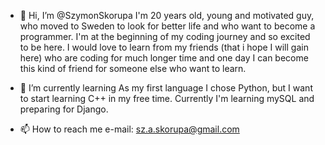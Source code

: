 - 👋 Hi, I’m @SzymonSkorupa
I'm 20 years old, young and motivated guy, who moved to Sweden to look for better life and who want to become a programmer.
I'm at the beginning of my coding journey and so excited to be here. 
I would love to learn from my friends (that i hope I will gain here) who are coding for much longer time and one day
I can become this kind of friend for someone else who want to learn. 

- 🌱 I’m currently learning 
As my first language I chose Python, but I want to start learning C++ in my free time. 
Currently I'm learning mySQL and preparing for Django.

- 📫 How to reach me 
e-mail: sz.a.skorupa@gmail.com 
